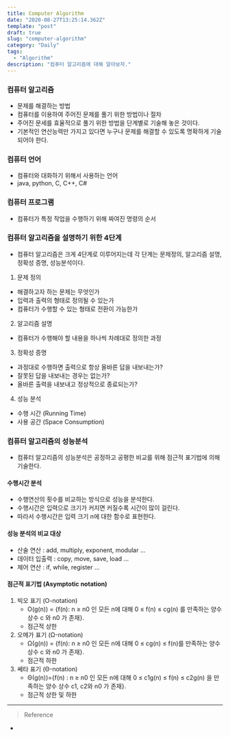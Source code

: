```yaml
---
title: Computer Algorithm
date: "2020-08-27T13:25:14.362Z"
template: "post"
draft: true
slug: "computer-algorithm"
category: "Daily"
tags:
  - "Algorithm"
description: "컴퓨터 알고리즘에 대해 알아보자."
---
```


### 컴퓨터 알고리즘 
 - 문제를 해결하는 방법
 - 컴퓨터를 이용하여 주어진 문제를 풀기 위한 방법이나 절차 
 - 주어진 문세를 효율적으로 풀기 위한 방법을 단계별로 기술해 놓은 것이다.
  - 기본적인 연산능력만 가지고 있다면 누구나 문제를 해결할 수 있도록 명확하게 기술되어야 한다.

### 컴퓨터 언어 
 - 컴퓨터와 대화하기 위해서 사용하는 언어
 - java, python, C, C++, C#

### 컴퓨터 프로그램 
 - 컴퓨터가 특정 작업을 수행하기 위해 짜여진 명령의 순서

### 컴퓨터 알고리즘을 설명하기 위한 4단계
 - 컴퓨터 알고리즘은 크게 4단계로 이루어지는데 각 단계는 문제정의, 알고리즘 설명, 정확성 증명, 성능분석이다.

1. 문제 정의
 - 해결하고자 하는 문제는 무엇인가
 - 입력과 출력의 형태로 정의될 수 있는가
 - 컴퓨터가 수행할 수 있는 형태로 전환이 가능한가

2. 알고리즘 설명
 - 컴퓨터가 수행해야 할 내용을 하나씩 차례대로 정의한 과정

3. 정확성 증명
 - 과정대로 수행하면 출력으로 항상 올바른 답을 내보내는가?
 - 잘못된 답을 내보내는 경우는 없는가?
 - 올바른 출력을 내보내고 정상적으로 종료되는가?

4. 성능 분석
 - 수행 시간 (Running Time)
 - 사용 공간 (Space Consumption)


### 컴퓨터 알고리즘의 성능분석
 - 컴퓨터 알고리즘의 성능분석은 공정하고 공평한 비교를 위해 점근적 표기법에 의해 기술한다.

#### 수행시간 분석
- 수행연산의 횟수를 비교하는 방식으로 성능을 분석한다.
- 수행시간은 입력으로 크기가 커지면 커질수록 시간이 많이 걸린다.
- 따라서 수행시간은 입력 크기 n에 대한 함수로 표현한다.

#### 성능 분석의 비교 대상
- 산술 연산 : add, multiply, exponent, modular ...
- 데이터 입출력 : copy, move, save, load ...
- 제어 연산 : if, while, register ...

#### 점근적 표기법 (Asymptotic notation)
 1. 빅오 표기 (O-notation)
    - O(g(n)) = {f(n): n ≥ n0 인 모든 n에 대해 0 ≤ f(n) ≤ cg(n) 를 만족하는 양수 상수 c 와 n0 가 존재}.
    - 점근적 상한
 2. 오메가 표기 (Ω-notation)
    - Ω(g(n)) = {f(n): n ≥ n0 인 모든 n에 대해 0 ≤ cg(n) ≤ f(n)를 만족하는 양수 상수 c 와 n0 가 존재}.
    - 점근적 하한
 3. 쎄타 표기 (Θ-notation)
    - Θ(g(n))={f(n) : n ≥ n0 인 모든 n에 대해 0 ≤ c1g(n) ≤ f(n) ≤ c2g(n) 을 만족하는 양수 상수 c1, c2와 n0 가 존재}.
    - 점근적 상한 및 하한


<hr>

> Reference
- []()
